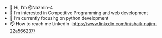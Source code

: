 - 👋 Hi, I’m @Nazmin-4
- 👀 I’m interested in Competitive Programming and web development
- 🌱 I’m currently focusing on python development
- 📫 How to reach me LinkedIn -https://www.linkedin.com/in/shaik-najim-22a566237/

<!---
Nazmin-4/Nazmin-4 is a ✨ special ✨ repository because its `README.md` (this file) appears on your GitHub profile.
You can click the Preview link to take a look at your changes.
--->
